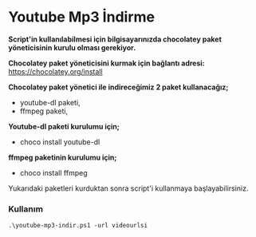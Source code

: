 # Youtube Mp3 İndirme

**Script'in kullanılabilmesi için bilgisayarınızda  chocolatey paket yöneticisinin kurulu olması gerekiyor.**

**Chocolatey paket yöneticisini kurmak için bağlantı adresi:** https://chocolatey.org/install


**Chocolatey paket yönetici ile indireceğimiz 2 paket kullanacağız;**


* youtube-dl paketi,
* ffmpeg paketi,



**Youtube-dl paketi kurulumu için;**
* choco install youtube-dl

**ffmpeg paketinin kurulumu için;**
* choco install ffmpeg


Yukarıdaki paketleri kurduktan sonra script'i kullanmaya başlayabilirsiniz.


### Kullanım

```
.\youtube-mp3-indir.ps1 -url videourlsi
```
